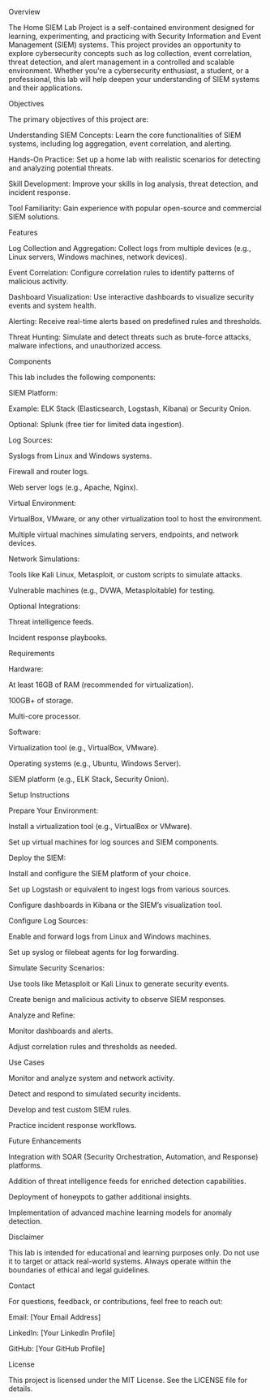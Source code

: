 Overview

The Home SIEM Lab Project is a self-contained environment designed for learning, experimenting, and practicing with Security Information and Event Management (SIEM) systems. This project provides an opportunity to explore cybersecurity concepts such as log collection, event correlation, threat detection, and alert management in a controlled and scalable environment. Whether you're a cybersecurity enthusiast, a student, or a professional, this lab will help deepen your understanding of SIEM systems and their applications.

Objectives

The primary objectives of this project are:

Understanding SIEM Concepts: Learn the core functionalities of SIEM systems, including log aggregation, event correlation, and alerting.

Hands-On Practice: Set up a home lab with realistic scenarios for detecting and analyzing potential threats.

Skill Development: Improve your skills in log analysis, threat detection, and incident response.

Tool Familiarity: Gain experience with popular open-source and commercial SIEM solutions.

Features

Log Collection and Aggregation: Collect logs from multiple devices (e.g., Linux servers, Windows machines, network devices).

Event Correlation: Configure correlation rules to identify patterns of malicious activity.

Dashboard Visualization: Use interactive dashboards to visualize security events and system health.

Alerting: Receive real-time alerts based on predefined rules and thresholds.

Threat Hunting: Simulate and detect threats such as brute-force attacks, malware infections, and unauthorized access.

Components

This lab includes the following components:

SIEM Platform:

Example: ELK Stack (Elasticsearch, Logstash, Kibana) or Security Onion.

Optional: Splunk (free tier for limited data ingestion).

Log Sources:

Syslogs from Linux and Windows systems.

Firewall and router logs.

Web server logs (e.g., Apache, Nginx).

Virtual Environment:

VirtualBox, VMware, or any other virtualization tool to host the environment.

Multiple virtual machines simulating servers, endpoints, and network devices.

Network Simulations:

Tools like Kali Linux, Metasploit, or custom scripts to simulate attacks.

Vulnerable machines (e.g., DVWA, Metasploitable) for testing.

Optional Integrations:

Threat intelligence feeds.

Incident response playbooks.

Requirements

Hardware:

At least 16GB of RAM (recommended for virtualization).

100GB+ of storage.

Multi-core processor.

Software:

Virtualization tool (e.g., VirtualBox, VMware).

Operating systems (e.g., Ubuntu, Windows Server).

SIEM platform (e.g., ELK Stack, Security Onion).

Setup Instructions

Prepare Your Environment:

Install a virtualization tool (e.g., VirtualBox or VMware).

Set up virtual machines for log sources and SIEM components.

Deploy the SIEM:

Install and configure the SIEM platform of your choice.

Set up Logstash or equivalent to ingest logs from various sources.

Configure dashboards in Kibana or the SIEM’s visualization tool.

Configure Log Sources:

Enable and forward logs from Linux and Windows machines.

Set up syslog or filebeat agents for log forwarding.

Simulate Security Scenarios:

Use tools like Metasploit or Kali Linux to generate security events.

Create benign and malicious activity to observe SIEM responses.

Analyze and Refine:

Monitor dashboards and alerts.

Adjust correlation rules and thresholds as needed.

Use Cases

Monitor and analyze system and network activity.

Detect and respond to simulated security incidents.

Develop and test custom SIEM rules.

Practice incident response workflows.

Future Enhancements

Integration with SOAR (Security Orchestration, Automation, and Response) platforms.

Addition of threat intelligence feeds for enriched detection capabilities.

Deployment of honeypots to gather additional insights.

Implementation of advanced machine learning models for anomaly detection.

Disclaimer

This lab is intended for educational and learning purposes only. Do not use it to target or attack real-world systems. Always operate within the boundaries of ethical and legal guidelines.

Contact

For questions, feedback, or contributions, feel free to reach out:

Email: [Your Email Address]

LinkedIn: [Your LinkedIn Profile]

GitHub: [Your GitHub Profile]

License

This project is licensed under the MIT License. See the LICENSE file for details.
